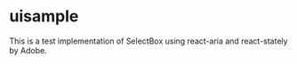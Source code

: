 # uisample

This is a test implementation of SelectBox using react-aria and react-stately by Adobe.
